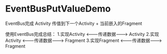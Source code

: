 # EventBusPutValueDemo
EventBus完成 Activity 传值到下一个Activity + 当前嵌入的Fragment

使用EventBus完成总结：
1.实现Activity <---传递数据---> Activity 
2.实现Activity <---传递数据---> Fragment
3.实现Fragment <---传递数据---> Fragment


